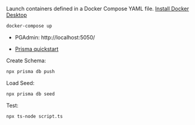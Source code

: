 Launch containers defined in a Docker Compose YAML file. [Install Docker Desktop](https://www.docker.com/products/docker-desktop/)

```bash
docker-compose up
```

- PGAdmin: http://localhost:5050/

- [Prisma quickstart](https://www.prisma.io/docs/getting-started/quickstart)

Create Schema:

```bash
npx prisma db push
```

Load Seed:

```bash
npx prisma db seed
```

Test:

```bash
npx ts-node script.ts
```
